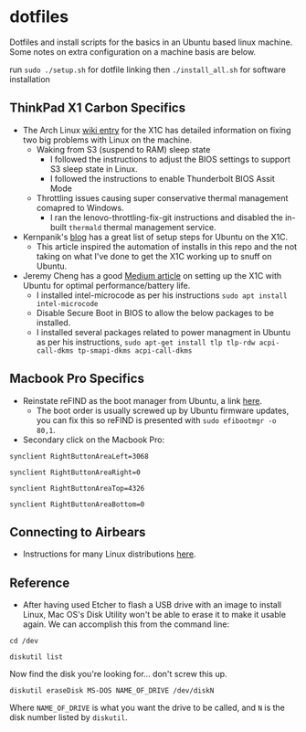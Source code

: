# dotfiles
Dotfiles and install scripts for the basics in an Ubuntu based linux machine. Some notes on extra configuration on a machine basis are below.

run `sudo ./setup.sh` for dotfile linking
then `./install_all.sh` for software installation

## ThinkPad X1 Carbon Specifics
* The Arch Linux [wiki entry](https://wiki.archlinux.org/index.php/Lenovo_ThinkPad_X1_Carbon_(Gen_6)) for the X1C has detailed information on fixing two big problems with Linux on the machine.
  * Waking from S3 (suspend to RAM) sleep state
  	* I followed the instructions to adjust the BIOS settings to support S3 sleep state in Linux.
  	* I followed the instructions to enable Thunderbolt BIOS Assit Mode
  * Throttling issues causing super conservative thermal management comapred to Windows.
  	* I ran the lenovo-throttling-fix-git instructions and disabled the in-built ```thermald``` thermal management service.
* Kernpanik's [blog](http://kernpanik.com/geekstuff/2014/12/29/installing-ubuntu-on-thinkpad-x1-carbon-pt4.html) has a great list of setup steps for Ubuntu on the X1C.
  * This article inspired the automation of installs in this repo and the not taking on what I've done to get the X1C working up to snuff on Ubuntu.
* Jeremy Cheng has a good [Medium article](https://medium.com/@hkdb/ubuntu-18-04-on-lenovo-x1-carbon-6g-d99d5667d4d5) on setting up the X1C with Ubuntu for optimal performance/battery life.
  * I installed intel-microcode as per his instructions ```sudo apt install intel-microcode```
  * Disable Secure Boot in BIOS to allow the below packages to be installed.
  * I installed several packages related to power managment in Ubuntu as per his instructions, ```sudo apt-get install tlp tlp-rdw acpi-call-dkms tp-smapi-dkms acpi-call-dkms```
  
## Macbook Pro Specifics
* Reinstate reFIND as the boot manager from Ubuntu, a link [here](https://askubuntu.com/questions/698606/refind-menu-not-showing-on-a-dual-mac-ubuntu-machine).
  * The boot order is usually screwed up by Ubuntu firmware updates, you can fix this so reFIND is presented with ```sudo efibootmgr -o 80,1```.
* Secondary click on the Macbook Pro:

```synclient RightButtonAreaLeft=3068```

```synclient RightButtonAreaRight=0```

```synclient RightButtonAreaTop=4326```

```synclient RightButtonAreaBottom=0```

## Connecting to Airbears
* Instructions for many Linux distributions [here](https://github.com/chrisjeng/AirBears2).

## Reference
* After having used Etcher to flash a USB drive with an image to install Linux, Mac OS's Disk Utility won't be able to erase it to make it usable again. We can accomplish this from the command line:

```cd /dev```

```diskutil list```

Now find the disk you're looking for... don't screw this up.

```diskutil eraseDisk MS-DOS NAME_OF_DRIVE /dev/diskN```

Where ```NAME_OF_DRIVE``` is what you want the drive to be called, and ```N``` is the disk number listed by ```diskutil```.


